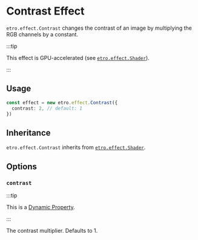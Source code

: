 # Contrast Effect

`etro.effect.Contrast` changes the contrast of an image by multiplying the RGB channels by a constant.

:::tip

This effect is GPU-accelerated (see [`etro.effect.Shader`](shader)).

:::

## Usage

```ts
const effect = new etro.effect.Contrast({
  contrast: 2, // default: 1
})
```

## Inheritance

`etro.effect.Contrast` inherits from [`etro.effect.Shader`](shader).

## Options

### `contrast`

:::tip

This is a [Dynamic Property](/docs/dynamic-properties).

:::

The contrast multiplier. Defaults to 1.
